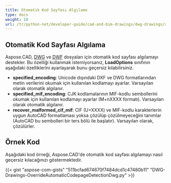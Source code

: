 ```yaml
---
title: Otomatik Kod Sayfası Algılama
type: docs
weight: 10
url: /tr/python-net/developer-guide/cad-and-bim-drawings/dwg-drawings/auto-codepage-detection/
---
```


## **Otomatik Kod Sayfası Algılama**

Aspose.CAD, [DWG](https://docs.fileformat.com/cad/dwg/) ve [DWF](https://docs.fileformat.com/cad/dwf/) dosyaları için otomatik kod sayfası algılamayı destekler. Bu özelliği kullanmak istemiyorsanız, **LoadOptions** sınıfının aşağıdaki özelliklerini ayarlayarak bunu geçersiz kılabilirsiniz.

- **specified_encoding**: Unicode dışındaki DXF ve DWG formatlarından metin verilerini okumak için kullanılan kodlamayı ayarlar. Varsayılan olarak otomatik algılanır.
- **specified_mif_encoding**: CJK kodlamalarının MIF-kodlu sembollerini okumak için kullanılan kodlamayı ayarlar (M+nXXXX formatı). Varsayılan olarak otomatik algılanır.
- **recover_malformed_cif_mif**: CIF (U+XXXX) ve MIF-kodlu karakterlerin uygun AutoCAD formatlaması yoksa çözülüp çözülmeyeceğini tanımlar (AutoCAD bu sembolleri bir ters bölü ile başlatır). Varsayılan olarak, çözülürler.

## Örnek Kod

Aşağıdaki kod örneği, Aspose.CAD'de otomatik kod sayfası algılamayı nasıl geçersiz kılacağınızı göstermektedir.

{{< gist "aspose-com-gists" "511bcfad674670f7484dcd1c47480b11" "DWG-Drawings-OverrideAutomaticCodepageDetectionDwg.py" >}}
